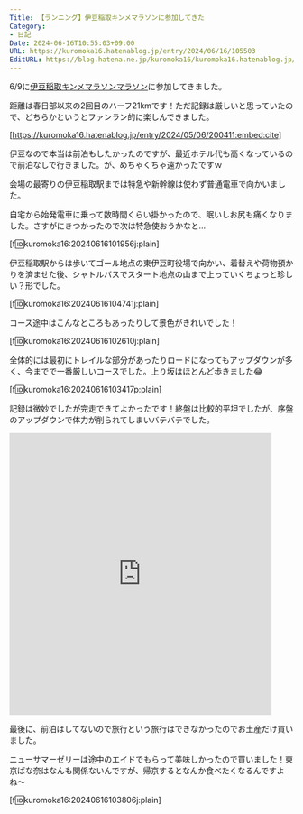 ```yaml
---
Title: 【ランニング】伊豆稲取キンメマラソンに参加してきた
Category:
- 日記
Date: 2024-06-16T10:55:03+09:00
URL: https://kuromoka16.hatenablog.jp/entry/2024/06/16/105503
EditURL: https://blog.hatena.ne.jp/kuromoka16/kuromoka16.hatenablog.jp/atom/entry/6801883189114706453
---
```


6/9に[伊豆稲取キンメマラソンマラソン](https://kinme-marathon.jp/)に参加してきました。

距離は春日部以来の2回目のハーフ21kmです！ただ記録は厳しいと思っていたので、どちらかというとファンラン的に楽しんできました。

[https://kuromoka16.hatenablog.jp/entry/2024/05/06/200411:embed:cite]

伊豆なので本当は前泊もしたかったのですが、最近ホテル代も高くなっているので前泊なしで行きました。が、めちゃくちゃ遠かったですｗ

会場の最寄りの伊豆稲取駅までは特急や新幹線は使わず普通電車で向かいました。

自宅から始発電車に乗って数時間くらい掛かったので、眠いしお尻も痛くなりました。さすがにきつかったので次は特急使おうかなと…

[f:id:kuromoka16:20240616101956j:plain]

伊豆稲取駅からは歩いてゴール地点の東伊豆町役場で向かい、着替えや荷物預かりを済ませた後、シャトルバスでスタート地点の山まで上っていくちょっと珍しい？形でした。

[f:id:kuromoka16:20240616104741j:plain]

コース途中はこんなところもあったりして景色がきれいでした！

[f:id:kuromoka16:20240616102610j:plain]

全体的には最初にトレイルな部分があったりロードになってもアップダウンが多く、今までで一番厳しいコースでした。上り坂はほとんど歩きました😂

[f:id:kuromoka16:20240616103417p:plain]

記録は微妙でしたが完走できてよかったです！終盤は比較的平坦でしたが、序盤のアップダウンで体力が削られてしまいバテバテでした。

<iframe src='https://connect.garmin.com/modern/activity/embed/15816094787' title='東伊豆町 ラン' width='465' height='500' frameborder='0'></iframe>


最後に、前泊はしてないので旅行という旅行はできなかったのでお土産だけ買いました。

ニューサマーゼリーは途中のエイドでもらって美味しかったので買いました！東京ばな奈はなんも関係ないんですが、帰京するとなんか食べたくなるんですよね〜

[f:id:kuromoka16:20240616103806j:plain]
